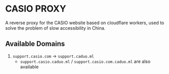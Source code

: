 # CASIO PROXY

A reverse proxy for the CASIO website based on cloudflare workers, used to solve the problem of slow accessibility in China.

## Available Domains

1. `support.casio.com` -> `support.caduo.ml`
    - `support.casio.caduo.ml` / `support.casio.com.caduo.ml` are also available
